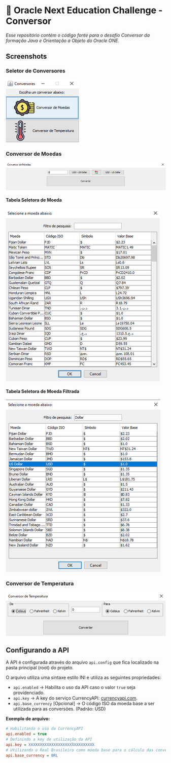 # 🎯 Oracle Next Education Challenge - Conversor

_Esse repositório contém o código fonte para o desafio Conversor
da formação Java e Orientação a Objeto do Oracle ONE._

## Screenshots

### Seletor de Conversores

![](./screenshots/seletor.png)

### Conversor de Moedas

![](./screenshots/moeda.png)

#### Tabela Seletora de Moeda

![](./screenshots/moeda_tabela.png)

#### Tabela Seletora de Moeda Filtrada

![](./screenshots/moeda_tabela_filtro.png)

### Conversor de Temperatura

![](./screenshots/temperatura.png)

## Configurando a API

A API é configurada através do arquivo `api.config` que fica localizado na
pasta principal (root) do projeto.

O arquivo utiliza uma sintaxe estilo INI e utiliza as seguintes
propriedades:

 - `api.enabled` → Habilita o uso da API caso o valor `true` seja providenciado.
 - `api.key` → A key do serviço CurrencyAPI: [currencyapi.com](currencyapi.com).
 - `api.base_currency` [Opcional] → O código ISO da moeda base a ser utilizada para as conversões. (Padrão: USD)
 
**Exemplo de arquivo:**

```ini
# Habilitando o uso da CurrencyAPI
api.enabled = true
# Definindo a key de utilização da API
api.key = XXXXXXXXXXXXXXXXXXXXXXXXXXXXX
# Utilizando o Real Brasileiro como moeda base para o cálculo das conversões
api.base_currency = BRL
```

 